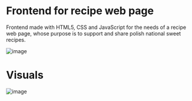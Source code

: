# Frontend for recipe web page
Frontend made with HTML5, CSS and JavaScript for the needs of a recipe web page, whose purpose is to support and share polish national sweet recipes. 

![image](https://github.com/user-attachments/assets/1bb394ce-00de-4006-bc3e-70f7c55fb916)




# Visuals

![image](https://github.com/user-attachments/assets/4744d2fd-b8f3-4841-8247-3184de78664f)



